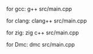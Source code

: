 for gcc:
    g++ src/main.cpp

for clang:
    clang++ src/main.cpp
    
for zig:
    zig c++ src/main.cpp

for Dmc:
    dmc src/main.cpp
